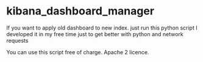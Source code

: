 # kibana_dashboard_manager
If you want to apply old dashboard to new index. just run this python script
I developed it in my free time just to get better with python and network requests 

You can use this script free of charge. Apache 2 licence.
